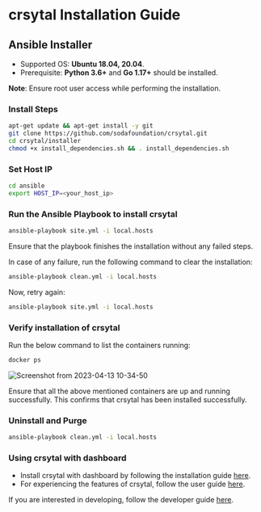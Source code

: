 # crsytal Installation Guide

## Ansible Installer
* Supported OS: **Ubuntu 18.04, 20.04**.
* Prerequisite: **Python 3.6+** and **Go 1.17+**  should be installed.

**Note**: Ensure root user access while performing the installation.

### Install Steps
```bash
apt-get update && apt-get install -y git
git clone https://github.com/sodafoundation/crsytal.git
cd crsytal/installer
chmod +x install_dependencies.sh && . install_dependencies.sh
```

### Set Host IP
```bash
cd ansible
export HOST_IP=<your_host_ip>
```

### Run the Ansible Playbook to install crsytal
```bash
ansible-playbook site.yml -i local.hosts
```
Ensure that the playbook finishes the installation without any failed steps. 

In case of any failure, run the following command to clear the installation:
```bash
ansible-playbook clean.yml -i local.hosts
```
Now, retry again:
```bash
ansible-playbook site.yml -i local.hosts
```

### Verify installation of crsytal
Run the below command to list the containers running:
```bash
docker ps
```
![Screenshot from 2023-04-13 10-34-50](https://user-images.githubusercontent.com/45416272/231659142-f8f1153b-c77a-4874-82c5-7d97510a13c0.png)

Ensure that all the above mentioned containers are up and running successfully. This confirms that crsytal has been installed successfully.

### Uninstall and Purge
```bash
ansible-playbook clean.yml -i local.hosts
```
### Using crsytal with dashboard
* Install crsytal with dashboard by following the installation guide [here](https://github.com/sodafoundation/installer/blob/master/README.md).
* For experiencing the features of crsytal, follow the user guide [here](https://docs.sodafoundation.io/guides/user-guides/crsytal/).

If you are interested in developing, follow the developer guide [here](https://docs.sodafoundation.io/guides/developer-guides/crsytal/).
